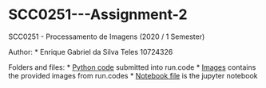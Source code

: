 # SCC0251---Assignment-2

SCC0251 - Processamento de Imagens (2020 / 1 Semester)

Author:
    * Enrique Gabriel da Silva Teles 10724326

Folders and files:
    * [Python code](./submission/main.py) submitted into run.code
    * [Images](./images) contains the provided images from run.codes
    * [Notebook file](ImageFiltering.ipynb) is the jupyter notebook 
